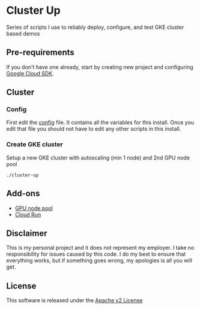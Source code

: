 # Cluster Up

Series of scripts I use to reliably deploy, configure, and test GKE cluster based demos

## Pre-requirements

If you don't have one already, start by creating new project and configuring [Google Cloud SDK](https://cloud.google.com/sdk/docs/).

## Cluster

### Config

First edit the [config](./config) file. It contains all the variables for this install. Once you edit that file you should not have to edit any other scripts in this install.

### Create GKE cluster

Setup a new GKE cluster with autoscaling (min 1 node) and 2nd GPU node pool

```shell
./cluster-up
```

## Add-ons

* [GPU node pool](./gpu/README.md)
* [Cloud Run](./cloud-run/README.md)


## Disclaimer

This is my personal project and it does not represent my employer. I take no responsibility for issues caused by this code. I do my best to ensure that everything works, but if something goes wrong, my apologies is all you will get.

## License
This software is released under the [Apache v2 License](../LICENSE)